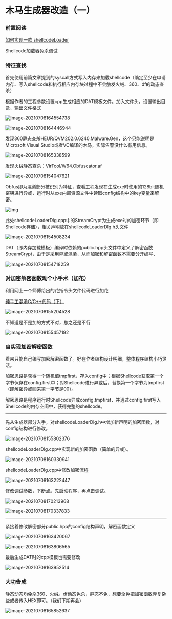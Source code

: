 # 木马生成器改造（一）

### 前置阅读

[如何实现一款 shellcodeLoader](https://paper.seebug.org/1413/)

Shellcode加载器免杀调试

### 特征查找

首先使用前篇文章提到的syscall方式写入内存来加载shellcode（确定至少在申请内存、写入shellcode和执行相应内存块过程中不会触发火绒、360、df的动态查杀）

根据作者的工程参数设置cpp生成相应的DAT模板文件。加入文件头，设置输出目录，输出文件格式

![image-20210708164554738](ShellcodeLoader自动生成器改造.assets/image-20210708164554738.png)

![image-20210708164446944](ShellcodeLoader自动生成器改造.assets/image-20210708164446944.png)

发现360静态查杀HEUR/QVM202.0.6240.Malware.Gen，这个只能说明是Microsoft Visual Studio或者VC编译的木马，实际告警没什么有用信息。

![image-20210708165338599](ShellcodeLoader自动生成器改造.assets/image-20210708165338599.png)

发现火绒静态查杀：VirTool/W64.Obfuscator.af

![image-20210708154047621](ShellcodeLoader自动生成器改造.assets/image-20210708154047621.png)

Obfus即为混淆部分被识别为特征，查看工程发现在生成exe时使用的128bit随机密钥进行异或，运行时从exe内部资源文件中读取config结构中的key变量来解密。

![img](ShellcodeLoader自动生成器改造.assets/e72a91ad-f5d6-4f40-ba86-f234d0abeaf2.png-w331s)

此处shellcodeLoaderDlg.cpp中的StreamCrypt为生成exe时的加密环节（即Shellcode存储），相关声明放在shellcodeLoaderDlg.h头文件

![image-20210708154508234](ShellcodeLoader自动生成器改造.assets/image-20210708154508234.png)

DAT（即内存加载模板）编译时依赖的public.hpp头文件中定义了解密函数StreamCrypt，由于是采用异或混淆，从而加密和解密函数不需要分开编写、

![image-20210708154718259](ShellcodeLoader自动生成器改造.assets/image-20210708154718259.png)

### 对加密解密函数动个小手术（加花）

利用网上一个师傅给出的花指令头文件代码进行加花

[纯手工混淆C/C++代码（下）](https://zhuanlan.zhihu.com/p/39020918)

![image-20210708155204528](ShellcodeLoader自动生成器改造.assets/image-20210708155204528.png)

不知道是不是加的方式不对，总之还是不行

![image-20210708155457192](ShellcodeLoader自动生成器改造.assets/image-20210708155457192.png)

### 自实现加密解密函数

看来只能自己编写加密解密函数了。好在作者结构设计明细，整体程序结构小巧灵活。

加密思路是获得一个随机值tmpfirst，存入config中；根据Shellcode获取第一个字节保存在config.first中；对Shellcode进行异或后，替换第一个字节为tmpfirst（即解密异或回来第一字节是00）。

解密思路是程序运行时Shellcode异或config.tmpfirst，并通过config.first写入Shellcode的内存空间中，获得完整的shellcode。

---

先从生成器部分入手，对shellcodeLoaderDlg.h中增加新声明的加密函数，对config结构进行修改。

![image-20210708155802376](ShellcodeLoader自动生成器改造.assets/image-20210708155802376.png)

shellcodeLoaderDlg.cpp中实现新的加密函数（简单的异或）。

![image-20210708160330941](ShellcodeLoader自动生成器改造.assets/image-20210708160330941.png)

shellcodeLoaderDlg.cpp中修改加密流程

![image-20210708163222447](ShellcodeLoader自动生成器改造.assets/image-20210708163222447.png)

修改调试参数，下断点。先启动程序，再点击调试。

![image-20210708170213968](ShellcodeLoader自动生成器改造.assets/image-20210708170213968.png)

![image-20210708170337833](ShellcodeLoader自动生成器改造.assets/image-20210708170337833.png)

---

紧接着修改解密部分public.hpp的config结构声明，解密函数定义

![image-20210708163420067](ShellcodeLoader自动生成器改造.assets/image-20210708163420067.png)

![image-20210708163806565](ShellcodeLoader自动生成器改造.assets/image-20210708163806565.png)

最后生成DAT时的cpp模板也需要修改

![image-20210708163952514](ShellcodeLoader自动生成器改造.assets/image-20210708163952514.png)

### 大功告成

静态动态均免杀360、火绒。df动态免杀，静态不免，想要全免把加密函数弄复杂些或者传入HEX即可。（我们下期再会）

![image-20210708165852637](ShellcodeLoader自动生成器改造.assets/image-20210708165852637.png)

